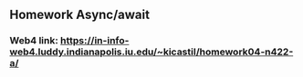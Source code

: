 ## Homework Async/await
### Web4 link: https://in-info-web4.luddy.indianapolis.iu.edu/~kicastil/homework04-n422-a/